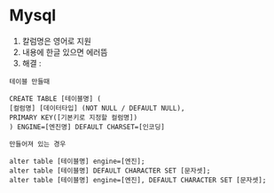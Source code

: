 # Mysql

1. 칼럼명은 영어로 지원 
2. 내용에 한글 있으면 에러뜸
3. 해결 : </br>

`테이블 만들때` 

```
CREATE TABLE [테이블명] (
[컬럼명] [데이터타입] (NOT NULL / DEFAULT NULL), 
PRIMARY KEY([기본키로 지정할 컬럼명])
) ENGINE=[엔진명] DEFAULT CHARSET=[인코딩]
```

`만들어져 있는 경우`

```
alter table [테이블명] engine=[엔진];
alter table [테이블명] DEFAULT CHARACTER SET [문자셋];
alter table [테이블명] engine=[엔진], DEFAULT CHARACTER SET [문자셋];
```
